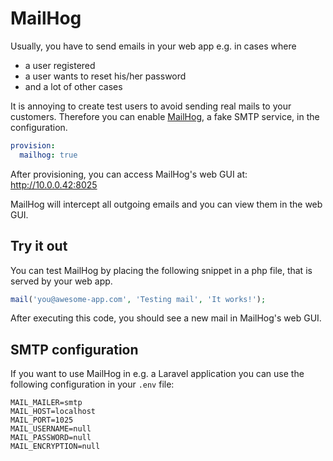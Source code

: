 # MailHog

Usually, you have to send emails in your web app e.g. in cases where

* a user registered
* a user wants to reset his/her password
* and a lot of other cases

It is annoying to create test users to avoid sending real mails to your customers.
Therefore you can enable [MailHog](https://github.com/mailhog/MailHog), a fake SMTP service, in the configuration.

```yml
provision:
  mailhog: true
```

After provisioning, you can access MailHog's web GUI at:  
http://10.0.0.42:8025

MailHog will intercept all outgoing emails and you can view them in the web GUI.

## Try it out
You can test MailHog by placing the following snippet in a php file, that
is served by your web app.
```php
mail('you@awesome-app.com', 'Testing mail', 'It works!');
```
After executing this code, you should see a new mail in MailHog's web GUI.

## SMTP configuration
If you want to use MailHog in e.g. a Laravel application you can use the following
configuration in your `.env` file:
```
MAIL_MAILER=smtp
MAIL_HOST=localhost
MAIL_PORT=1025
MAIL_USERNAME=null
MAIL_PASSWORD=null
MAIL_ENCRYPTION=null
```
